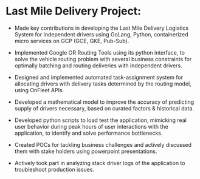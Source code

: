# Last Mile Delivery Project: 

- Made key contributions in developing the Last Mile Delivery Logistics System for Independent drivers using GoLang, Python, containerized micro services on GCP (GCE, GKE, Pub-Sub). 

- Implemented Google OR Routing Tools using its python interface, to solve the vehicle routing problem with several business constraints for optimally batching and routing deliveries with independent drivers. 

- Designed and implemented automated task-assignment system for allocating drivers with delivery tasks determined by the routing model, using OnFleet APIs.

- Developed a mathematical model to improve the accuracy of predicting supply of drivers necessary, based on curated factors & historical data.

- Developed python scripts to load test the application, mimicking real user behavior during peak hours of user interactions with the application, to identify and solve performance bottlenecks.

- Created POCs for tackling business challenges and actively discussed them with stake holders using powerpoint presentations.

- Actively took part in analyzing stack driver logs of the application to troubleshoot production issues.